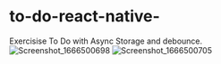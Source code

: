 # to-do-react-native-

Exercisise To Do with Async Storage and debounce.
![Screenshot_1666500698](https://user-images.githubusercontent.com/30159740/197374426-063cfba4-50d8-48fe-aa47-46cf6b6a886a.png)
![Screenshot_1666500705](https://user-images.githubusercontent.com/30159740/197374429-634e6808-3274-4962-b4c1-62085a83eadd.png)
